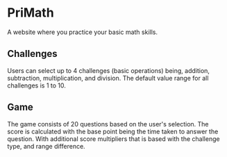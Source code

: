 # PriMath
A website where you practice your basic math skills.

## Challenges
Users can select up to 4 challenges (basic operations) being, addition, subtraction, multiplication, and division.
The default value range for all challenges is 1 to 10.

## Game
The game consists of 20 questions based on the user's selection.
The score is calculated with the base point being the time taken to answer the question.
With additional score multipliers that is based with the challenge type, and range difference.